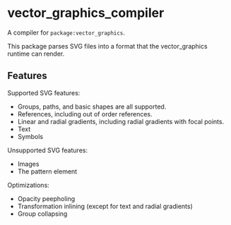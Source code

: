 # vector_graphics_compiler

A compiler for `package:vector_graphics`.

This package parses SVG files into a format that the vector_graphics runtime
can render.


## Features

Supported SVG features:

- Groups, paths, and basic shapes are all supported.
- References, including out of order references.
- Linear and radial gradients, including radial gradients with focal points.
- Text
- Symbols

Unsupported SVG features:

- Images
- The pattern element

Optimizations:

- Opacity peepholing
- Transformation inlining (except for text and radial gradients)
- Group collapsing
